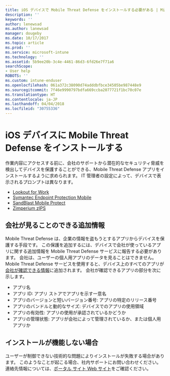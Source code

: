 ```yaml
---
title: iOS デバイスで Mobile Threat Defense をインストールする必要がある | Microsoft Docs
description: ''
keywords: ''
author: lenewsad
ms.author: lanewsad
manager: dougeby
ms.date: 10/17/2017
ms.topic: article
ms.prod: ''
ms.service: microsoft-intune
ms.technology: ''
ms.assetid: 5b9ee20b-3c4e-4461-86d3-6fd26e7f71a6
searchScope:
- User help
ROBOTS: ''
ms.custom: intune-enduser
ms.openlocfilehash: 061a372c38090d74adddbfbce34505be987448e9
ms.sourcegitcommit: 7f46e9990797bdfa669ccba2077721f1bc70c07e
ms.translationtype: HT
ms.contentlocale: ja-JP
ms.lasthandoff: 04/04/2018
ms.locfileid: "30755336"
---
```

# <a name="install-mobile-threat-defense-on-your-ios-device"></a>iOS デバイスに Mobile Threat Defense をインストールする


作業内容にアクセスする前に、会社のサポートから潜在的なセキュリティ脅威を検出してデバイスを保護することができる、Mobile Threat Defense アプリをインストールするように求められます。 IT 管理者の設定によって、デバイスで表示されるプロンプトは異なります。


* [Lookout for Work](you-are-prompted-to-install-lookout-for-work-ios.md)
* [Symantec Endpoint Protection Mobile](you-are-prompted-to-install-skycure-ios.md)
* [SandBlast Mobile Protect](you-are-prompted-to-install-sandblast-ios.md)
* [Zimperium zIPS](you-are-prompted-to-install-zips-ios.md)

## <a name="additional-information-your-company-can-see"></a>会社が見ることのできる追加情報

Mobile Threat Defense は、企業の情報を盗もうとするアプリからデバイスを保護する手段です。 この保護を追加するには、デバイスで会社が使っているアプリに関する追加情報を Mobile Threat Defense サービスに報告する必要があります。 会社は、ユーザーの個人用アプリのデータを見ることはできません。 Mobile Threat Defense サービスを使用すると、デバイス上のすべてのアプリが[会社が確認できる情報](what-info-can-your-company-see-when-you-enroll-your-device-in-intune.md)に追加されます。 会社が確認できるアプリの部分を次に示します。

*   アプリ名
* アプリ ID: アプリ ストアでアプリを示す一意名
*   アプリのバージョンと短いバージョン番号: アプリの特定のリリース番号
* アプリのバンドルと動的なサイズ: デバイスでのアプリの使用領域
* アプリの有効性: アプリの使用が承認されているかどうか
*   アプリの管理状態: アプリが会社によって管理されているか、または個人用アプリか

## <a name="if-the-installation-doesnt-work"></a>インストールが機能しない場合

ユーザーが制御できない技術的な問題によりインストールが失敗する場合があります。 このようなことが起こる場合、社内サポートにお問い合わせください。 連絡先情報については、[ポータル サイト Web サイト](https://portal.manage.microsoft.com#HelpDeskDialog)をご確認ください。
